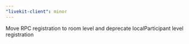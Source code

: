 ```yaml
---
"livekit-client": minor
---
```


Move RPC registration to room level and deprecate localParticipant level registration
